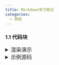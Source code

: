 ```yaml
---
title: Markdown学习笔记
categories:
  - 其他
---
```


### 1.1 代码块

<details>
<summary style="font-size: larger;">渲染演示</summary>

```shell
# VSCode终端
hexo clean; hexo s
hexo clean; hexo g; hexo d
git add .; git commit -m "npm publish"; npm version patch; 
git push

# Cmder终端
hexo clean && hexo s
hexo clean && hexo g && hexo d
git add . && git commit -m "npm publish" && npm version patch
git push
```

</details>


<details>
<summary style="font-size: larger;">示例源码</summary>


```shell

VSCode终端
hexo clean; hexo s
hexo clean; hexo g; hexo d
git add .; git commit -m "npm publish"; npm version patch;
git push

Cmder终端
hexo clean && hexo s
hexo clean && hexo g && hexo d
git add . && git commit -m "npm publish" && npm version patch
git push
```
</details>